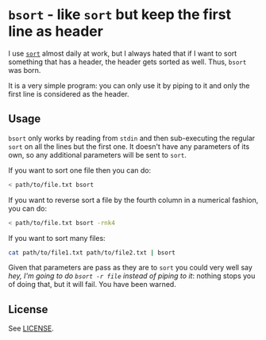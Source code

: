 # `bsort` - like `sort` but keep the first line as header
I use [`sort`](http://man7.org/linux/man-pages/man1/sort.1.html) almost daily at work, but I always hated that if I want to sort something that has a header, the header gets sorted as well. Thus, `bsort` was born.

It is a very simple program: you can only use it by piping to it and only the first line is considered as the header.

## Usage
`bsort` only works by reading from `stdin` and then sub-executing the regular `sort` on all the lines but the first one. It doesn't have any parameters of its own, so any additional parameters will be sent to `sort`.

If you want to sort one file then you can do:
```sh
< path/to/file.txt bsort
```

If you want to reverse sort a file by the fourth column in a numerical fashion, you can do:
```sh
< path/to/file.txt bsort -rnk4
```

If you want to sort many files:
```sh
cat path/to/file1.txt path/to/file2.txt | bsort
```

Given that parameters are pass as they are to `sort` you could very well say _hey, I'm going to do `bsort -r file` instead of piping to it_: nothing stops you of doing that, but it will fail. You have been warned.

## License
See [LICENSE](LICENSE).
